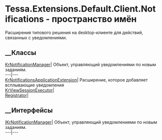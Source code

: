 # Tessa.Extensions.Default.Client.Notifications - пространство имён
Расширения типового решения на desktop-клиенте для действий, связанных с
уведомлениями.
##  __Классы
[KrNotificationManager](T_Tessa_Extensions_Default_Client_Notifications_KrNotificationManager.htm)|
Объект, управляющий уведомлениями по новым заданиям.  
---|---  
[KrNotificationsApplicationExtension](T_Tessa_Extensions_Default_Client_Notifications_KrNotificationsApplicationExtension.htm)|
Расширение, которое добавляет всплывающие уведомления  
[KrViewSessionExecutor](T_Tessa_Extensions_Default_Client_Notifications_KrViewSessionExecutor.htm)|  
[Registrator](T_Tessa_Extensions_Default_Client_Notifications_Registrator.htm)|  
## __Интерфейсы
[IKrNotificationManager](T_Tessa_Extensions_Default_Client_Notifications_IKrNotificationManager.htm)|
Объект, управляющий уведомлениями по новым заданиям.  
---|---

